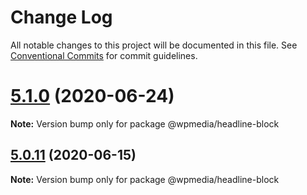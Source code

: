 # Change Log

All notable changes to this project will be documented in this file.
See [Conventional Commits](https://conventionalcommits.org) for commit guidelines.

# [5.1.0](https://github.com/WPMedia/fusion-news-theme-blocks/compare/v5.1.0-beta.0...v5.1.0) (2020-06-24)

**Note:** Version bump only for package @wpmedia/headline-block





## [5.0.11](https://github.com/WPMedia/fusion-news-theme-blocks/compare/v5.0.11-beta.0...v5.0.11) (2020-06-15)

**Note:** Version bump only for package @wpmedia/headline-block

